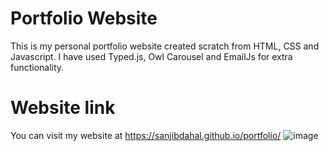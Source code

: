 # Portfolio Website
This is my personal portfolio website created scratch from HTML, CSS and Javascript.
I have used Typed.js, Owl Carousel and EmailJs for extra functionality.

# Website link
You can visit my website at https://sanjibdahal.github.io/portfolio/
![image](https://github.com/sanjibdahal/portfolio/assets/135316801/024950c1-38a2-40fb-9024-08ccd80ce4c1)
